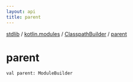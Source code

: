 ```yaml
---
layout: api
title: parent
---
```

[stdlib](../../index.md) / [kotlin.modules](../index.md) / [ClasspathBuilder](index.md) / [parent](parent.md)

# parent

```
val parent: ModuleBuilder
```
